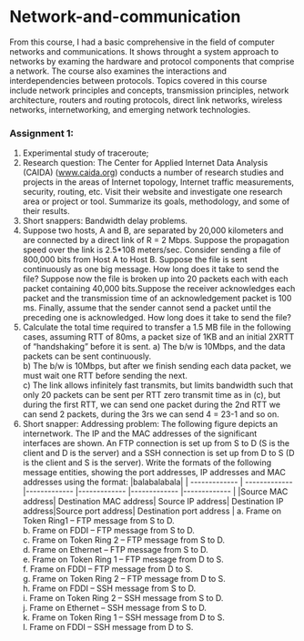# Network-and-communication
From this course, I had a basic comprehensive in the field of computer networks and communications. 
It shows throught a system approach to networks by examing the hardware and protocol components that comprise a network.
The course also examines the interactions and interdependencies between protocols. 
Topics covered in this course include network principles and concepts, transmission principles, network architecture, 
routers and routing protocols, direct link networks, wireless networks, internetworking, and emerging network technologies.

### Assignment 1: 
1. Experimental study of traceroute;
2. Research question: The Center for Applied Internet Data Analysis (CAIDA) (www.caida.org) conducts a number of research studies and projects in the areas of Internet topology, Internet traffic measurements, security, routing, etc. Visit their website and investigate one research area or project or tool. Summarize its goals, methodology, and some of their results.
3. Short snappers: Bandwidth delay problems.
4. Suppose two hosts, A and B, are separated by 20,000 kilometers and are connected by a direct link of R = 2 Mbps. Suppose the propagation speed over the link is 2.5*108 meters/sec. Consider sending a file of 800,000 bits from Host A to Host B. Suppose the file is sent continuously as one big message. How long does it take to send the file? Suppose now the file is broken up into 20 packets each with each packet containing 40,000 bits.Suppose the receiver acknowledges each packet and the transmission time of an acknowledgement packet is 100 ms. Finally, assume that the sender cannot send a packet until the preceding one is acknowledged. How long does it take to send the file?
5. Calculate the total time required to transfer a 1.5 MB file in the following cases, assuming RTT of 80ms, a packet size of 1KB and an initial 2XRTT of “handshaking” before it is sent.
a) The b/w is 10Mbps, and the data packets can be sent continuously.<br>
b) The b/w is 10Mbps, but after we finish sending each data packet, we must wait one RTT before sending the next. <br>
c) The link allows infinitely fast transmits, but limits bandwidth such that only 20 packets can be sent per RTT zero transmit time as in (c), but during the first RTT, we can send one packet during the 2nd RTT we can send 2 packets, during the 3rs we can send 4 = 23-1 and so on.<br>
6. Short snapper: Addressing problem: The following figure depicts an internetwork. The IP and the MAC addresses of the significant interfaces are shown. An FTP connection is set up from S to D (S is the client and D is the server) and a SSH connection is set up from D to S (D is the client and S is the server). Write the formats of the following message entities, showing the port addresses, IP addresses and MAC addresses using the format:
|balabalabala|
| ------------- | ------------- |------------- |------------- |------------- |------------- |
|Source MAC address| Destination MAC address| Source IP address|  Destination IP address|Source port address| Destination port address |
 a. Frame on Token Ring1 – FTP message from S to D. <br>
 b. Frame on FDDI – FTP message from S to D. <br>
 c. Frame on Token Ring 2 – FTP message from S to D. <br>
 d. Frame on Ethernet – FTP message from S to D. <br>
 e. Frame on Token Ring 1 – FTP message from D to S. <br>
 f. Frame on FDDI – FTP message from D to S. <br>
 g. Frame on Token Ring 2 – FTP message from D to S. <br>
 h. Frame on FDDI – SSH message from S to D. <br>
 i. Frame on Token Ring 2 – SSH message from S to D. <br>
 j. Frame on Ethernet – SSH message from S to D. <br>
 k. Frame on Token Ring 1 – SSH message from D to S. <br>
 l. Frame on FDDI – SSH message from D to S. <br>


